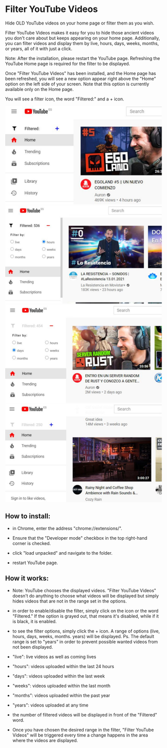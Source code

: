 # Filter YouTube Videos #

Hide OLD YouTube videos on your home page or filter them as you wish.

Filter YouTube Videos makes it easy for you to hide those ancient videos you don't care about but keeps appearing on your home page. Additionally, you can filter videos and display them by live, hours, days, weeks, months, or years, all of it with just a click.

Note: After the installation, please restart the YouTube page. Refreshing the YouTube Home page is required for the filter to be displayed.

Once "Filter YouTube Videos" has been installed, and the Home page has been refreshed, you will see a new option appear right above the "Home" option on the left side of your screen. Note that this option is currently available only on the Home page.

You will see a filter icon, the word "Filtered:" and a + icon.

<p "width = 700px">
  <img src="https://github.com/clean-code-webdev/Filter-YouTube-Videos/blob/main/img/1.jpeg" "width = 350" alt="example image">
  <img src="https://github.com/clean-code-webdev/Filter-YouTube-Videos/blob/main/img/2.jpeg" "width = 350" alt="example image">
  <img src="https://github.com/clean-code-webdev/Filter-YouTube-Videos/blob/main/img/3.jpeg" "width = 350" alt="example image">
  <img src="https://github.com/clean-code-webdev/Filter-YouTube-Videos/blob/main/img/4.jpeg" "width = 350" alt="example image">
</p>

## How to install: ##

- in Chrome, enter the address "chrome://extensions/".

-  Ensure that the "Developer mode" checkbox in the top right-hand corner is checked.

- click "load unpacked" and navigate to the folder.

- restart YouTube page.


## How it works: ##

- Note: YouTube chooses the displayed videos. "Filter YouTube Videos" doesn't do anything to choose what videos will be displayed but simply hides videos that are not in the range set in the options.

- in order to enable/disable the filter, simply click on the icon or the word "Filtered." If the option is grayed out, that means it's disabled, while if it is black, it is enabled.

- to see the filter options, simply click the + icon. A range of options (live, hours, days, weeks, months. years) will be displayed. Ps. The default range is set to "years" in order to prevent possible wanted videos from not been displayed.

- "live": live videos as well as coming lives
- "hours": videos uploaded within the last 24 hours
- "days": videos uploaded within the last week
- "weeks": videos uploaded within the last month
- "months": videos uploaded within the past year
- "years": videos uploaded at any time

- the number of filtered videos will be displayed in front of the "Filtered" word.

- Once you have chosen the desired range in the filter, "Filter YouTube Videos" will be triggered every time a change happens in the area where the videos are displayed.
